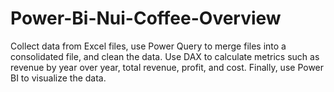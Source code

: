 # Power-Bi-Nui-Coffee-Overview
Collect data from Excel files, use Power Query to merge files into a consolidated file, and clean the data. 
Use DAX to calculate metrics such as revenue by year over year, total revenue, profit, and cost. 
Finally, use Power BI to visualize the data.
